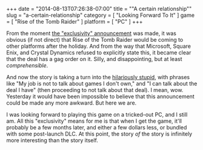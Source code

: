 +++
date = "2014-08-13T07:26:38-07:00"
title = "\"A certain relationship\""
slug = "a-certain-relationship"
category = [ "Looking Forward To It" ]
game = [ "Rise of the Tomb Raider" ]
platform = [ "PC" ]
+++

From the moment <a href="http://tombraider.tumblr.com/post/94529480860/rise-of-the-tomb-raider-update">the "exclusivity" announcement</a> was made, it was obvious (if not direct) that Rise of the Tomb Raider would be coming to other platforms after the holiday.  And from the way that Microsoft, Square Enix, and Crystal Dynamics refused to explicitly state this, it became clear that the deal has a gag order on it.  Silly, and disappointing, but at least <i>comprehensible</i>.

And now the story is taking a turn into the <a href="http://www.eurogamer.net/articles/2014-08-13-microsoft-confirms-rise-of-the-tomb-raider-xbox-exclusivity-deal-has-a-duration">hilariously stupid</a>, with phrases like "My job is not to talk about games I don't own," and "I can talk about the deal I have" (then proceeding to not talk about that deal).  I mean, wow.  Yesterday it would have been impossible to believe that this announcement could be made any more awkward.  But here we are.

I was looking forward to playing this game on a tricked-out PC, and I still am.  All this "exclusivity" means for me is that when I get the game, it'll probably be a few months later, and either a few dollars less, or bundled with some post-launch DLC.  At this point, the story <i>of</i> the story is infinitely more interesting than the story itself.